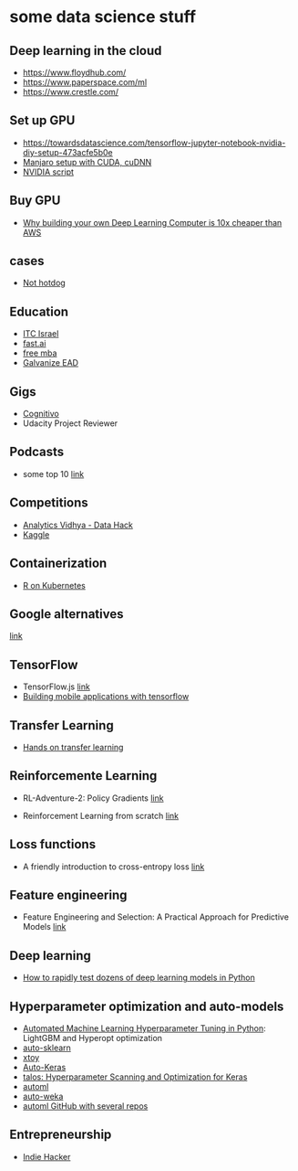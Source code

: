 # some data science stuff

## Deep learning in the cloud

* https://www.floydhub.com/
* https://www.paperspace.com/ml
* https://www.crestle.com/

## Set up GPU

* https://towardsdatascience.com/tensorflow-jupyter-notebook-nvidia-diy-setup-473acfe5b0e
* [Manjaro setup with CUDA, cuDNN](https://leblancfg.com/installing-cuda-cudnn-tensorflow-nvidia-gtx960.html)
* [NVIDIA script](https://docs.nvidia.com/cuda/cuda-installation-guide-linux/index.html#runfile-overview)

## Buy GPU

* [Why building your own Deep Learning Computer is 10x cheaper than AWS](https://medium.com/the-mission/why-building-your-own-deep-learning-computer-is-10x-cheaper-than-aws-b1c91b55ce8c)

## cases

* [Not hotdog](https://medium.com/@timanglade/how-hbos-silicon-valley-built-not-hotdog-with-mobile-tensorflow-keras-react-native-ef03260747f3)

## Education

* [ITC Israel](https://www.itc.tech/fellows-data-science/)
* [fast.ai](http://www.fast.ai/)
* [free mba](https://smart.ly/the-free-mb)
* [Galvanize EAD](https://www.galvanize.com/online/data-science-mentoring)

## Gigs

* [Cognitivo](cognitivo.ai)
* Udacity Project Reviewer

## Podcasts

* some top 10 [link](https://medium.com/startup-grind/the-10-best-ai-data-science-and-machine-learning-podcasts-d7495cfb127c)

## Competitions

* [Analytics Vidhya - Data Hack](https://datahack.analyticsvidhya.com/contest/all/)
* [Kaggle](https://www.kaggle.com/learn)

## Containerization

* [R on Kubernetes](http://code.markedmondson.me/r-on-kubernetes-serverless-shiny-r-apis-and-scheduled-scripts/)

## Google alternatives
[link](https://restoreprivacy.com/google-alternatives/)

## TensorFlow
* TensorFlow.js [link](https://blog.yellowant.com/tensorflow-js-a-practical-guide-2ed58327c455)
* [Building mobile applications with tensorflow](https://www.oreilly.com/data/free/building-mobile-applications-with-tensorflow.csp)

## Transfer Learning
* [Hands on transfer learning](https://github.com/dipanjanS/hands-on-transfer-learning-with-python)

## Reinforcemente Learning

* RL-Adventure-2: Policy Gradients [link](https://github.com/higgsfield/RL-Adventure-2)

* Reinforcement Learning from scratch [link](https://blog.insightdatascience.com/reinforcement-learning-from-scratch-819b65f074d8)

## Loss functions

* A friendly introduction to cross-entropy loss [link](https://rdipietro.github.io/friendly-intro-to-cross-entropy-loss/)

## Feature engineering

* Feature Engineering and Selection: A Practical Approach for Predictive Models [link](http://www.feat.engineering/)

## Deep learning

* [How to rapidly test dozens of deep learning models in Python](https://towardsdatascience.com/how-to-rapidly-test-dozens-of-deep-learning-models-in-python-cb839b518531)

## Hyperparameter optimization and auto-models

* [Automated Machine Learning Hyperparameter Tuning in Python](https://towardsdatascience.com/automated-machine-learning-hyperparameter-tuning-in-python-dfda59b72f8a): LightGBM and Hyperopt optimization
* [auto-sklearn](https://github.com/automl/auto-sklearn)
* [xtoy](https://github.com/kootenpv/xtoy)
* [Auto-Keras](autokeras.com/)
* [talos: Hyperparameter Scanning and Optimization for Keras](https://github.com/autonomio/talos)
* [automl](https://pypi.org/project/automl/)
* [auto-weka](https://github.com/automl/autoweka)
* [automl GitHub with several repos](https://github.com/automl)

## Entrepreneurship

* [Indie Hacker](https://www.indiehackers.com/)
